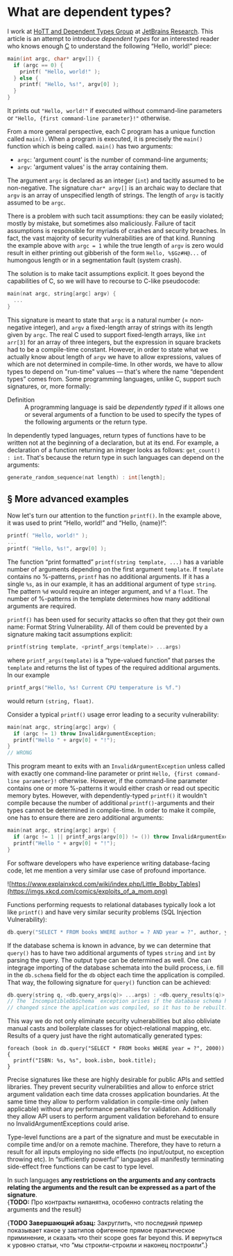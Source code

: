 What are dependent types?
=========================

I work at [HoTT and Dependent Types Group](https://research.jetbrains.org/groups/group-for-dependent-types-and-hott) at [JetBrains Research](https://research.jetbrains.org/). This article is an attempt to introduce _dependent types_ for an interested reader who knows enough [C](https://en.wikipedia.org/wiki/C_(programming_language)) to understand the following “Hello, world!” piece:

```c
main(int argc, char* argv[]) {
  if (argc == 0) {
    printf( "Hello, world!" ); 
  } else {
    printf( "Hello, %s!", argv[0] );
  }
}
```
It prints out `"Hello, world!"` if executed without command-line parameters or `"Hello, {first command-line parameter}!"` otherwise.

From a more general perspective, each C program has a unique function called `main()`. When a program is executed, it is precisely the `main()` function which is being called. `main()` has two arguments:
* `argc`: 'argument count' is the number of command-line arguments; 
* `argv`: 'argument values' is the array containing them.

The argument `argc` is declared as an integer (`int`) and tacitly assumed to be non-negative. The signature `char* argv[]` is an archaic way to declare that `argv` is an array of unspecified length of strings. The length of `argv` is tacitly assumed to be `argc`.

There is a problem with such tacit assumptions: they can be easily violated; mostly by mistake, but sometimes also maliciously. Failure of tacit assumptions is responsible for myriads of crashes and security breaches. In fact, the vast majority of security vulnerabilities are of that kind. Running the example above with `argc = 1` while the true length of `argv` is zero would result in either printing out gibberish of the form `Hello, %$Gz#H@...` of humongous length or in a segmentation fault (system crash).

The solution is to make tacit assumptions explicit. It goes beyond the capabilities of C, so we will have to recourse to C-like pseudocode:
```cpp
main(nat argc, string[argc] argv) {
  ...
}
```

This signature is meant to state that `argc` is a natural number (= non-negative integer), and `argv` a fixed-length array of strings with its length given by `argc`. The real C used to support fixed-length arrays, like `int arr[3]` for an array of three integers, but the expression in square brackets had to be a compile-time constant. However, in order to state what we actually know about length of `argv` we have to allow expressions, values of which are not determined in compile-time. In other words, we have to allow types to depend on "run-time" values — that's where the name “dependent types” comes from. Some programming languages, unlike C, support such signatures, or, more formally:

<dl><dt>Definition</dt>
  <dd>A programming language is said be <i>dependently typed</i> if it allows one or several arguments of a function to be used to specify the types of the following arguments or the return type.</dd>
</dl>

In dependently typed languages, return types of functions have to be written not at the beginning of a declaration, but at its end. For example, a declaration of a function returning an integer looks as follows: `get_count() : int`. That's because the return type in such languages can depend on the arguments:
```c
generate_random_sequence(nat length) : int[length];
```

§ More advanced examples
------------------------

Now let's turn our attention to the function `printf()`. In the example above, it was used to print “Hello, world!” and “Hello, {name}!”:
```c
printf( "Hello, world!" ); 
...
printf( "Hello, %s!", argv[0] );
```

The function “print formatted” `printf(string template, ...)` has a variable number of arguments depending on the first argument `template`. If `template` contains no %-patterns, `printf` has no additional arguments. If it has a single `%s`, as in our example, it has an additional argument of type `string`. The pattern `%d` would require an integer argument, and `%f` a `float`. The number of %-patterns in the template determines how many additional arguments are required.

`printf()` has been used for security attacks so often that they got their own name: Format String Vulnerability. All of them could be prevented by a signature making tacit assumptions explicit:
```c
printf(string template, <printf_args(template)> ...args)
```
where `printf_args(template)` is a “type-valued function” that parses the `template` and returns the list of types of the required additional arguments. In our example
```cpp
printf_args("Hello, %s! Current CPU temperature is %f.")
```
would return `(string, float)`.

Consider a typical `printf()` usage error leading to a security vulnerability:
```cpp
main(nat argc, string[argc] argv) {
  if (argc != 1) throw InvalidArgumentException;
  printf("Hello " + argv[0] + "!");
}
// WRONG
```
This program meant to exits with an `InvalidArgumentException` unless called with exactly one command-line parameter or print `Hello, {first command-line parameter}!` otherwise. However, if the command-line parameter contains one or more %-patterns it would either crash or read out specitic memory bytes. However, with dependently-typed `printf()` it wouldn't compile because the number of additional `printf()`-arguments and their types cannot be determined in compile-time. In order to make it compile, one has to ensure there are zero additional arguments:
```cpp
main(nat argc, string[argc] argv) {
  if (argc != 1 || printf_args(argv[0]) != ()) throw InvalidArgumentException;
  printf("Hello " + argv[0] + "!");
}
```

For software developers who have experience writing database-facing code, let me mention a very similar use case of profound importance.

![https://www.explainxkcd.com/wiki/index.php/Little_Bobby_Tables](https://imgs.xkcd.com/comics/exploits_of_a_mom.png)

Functions performing requests to relational databases typically look a lot like `printf()` and have very similar security problems (SQL Injection Vulnerability):
```kotlin
db.query("SELECT * FROM books WHERE author = ? AND year = ?", author, year)
```

If the database schema is known in advance, by we can determine that `query()` has to have two additional arguments of types `string` and `int` by parsing the query. The output type can be determined as well. One can integrage importing of the database schemata into the build process, i.e. fill in the `db.schema` field for the `db` object each time the application is compiled. That way, the following signature for `query()` function can be achieved:

```Kotlin
db.query(string q, <db.query_args(q)> ...args) : <db.query_results(q)> throws IncompatibleDbSchemaException
// The `IncompatibleDbSchema` exception arises if the database schema has
// changed since the application was compiled, so it has to be rebuilt.
```

This way we do not only eliminate security vulnerabilities but also obliviate manual casts and boilerplate classes for object-relational mapping, etc. Results of a query just have the right automatically generated types:
```
foreach (book in db.query("SELECT * FROM books WHERE year = ?", 2000)) {
  printf("ISBN: %s, %s", book.isbn, book.title);
}
```

Precise signatures like these are highly desirable for public APIs and settled libraries. They prevent security vulnerabilities and allow to enforce strict argument validation each time data crosses application boundaries. At the same time they allow to perform validation in compile-time only (when applicable) without any performance penalties for validation. Additionally they allow API users to perform argument validation beforehand to ensure no InvalidArgumentExceptions could arise.

Type-level functions are a part of the signature and must be executable in compile time and/or on a remote machine. Therefore, they have to return a result for all inputs employing no side effects (no input/output, no exception throwing etc). In “sufficiently powerful” languages all manifestly terminating side-effect free functions can be cast to type level.


In such languages **any restrictions on the arguments and any contracts relating the arguments and the result can be expressed as a part of the signature**.   
{**TODO:** Про контракты нипанятна, особенно contracts relating the arguments and the result}



{**TODO Завершающий абзац:** Закруглить, что последний пример показывает какое у завтипов офигенное прямое практическое приминение, и сказать что their scope goes far beyond this. И вернуться к уровню статьи, что “мы строили-строили и наконец построили”.}
